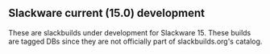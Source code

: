 ## Slackware current (15.0) development

These are slackbuilds under development for Slackware 15.  These builds are tagged DBs since they are not officially part of slackbuilds.org's catalog.